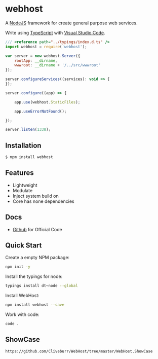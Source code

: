 # webhost
A [NodeJS](http://nodejs.org) framework for create general purpose web services.

Write using [TypeScript](http://www.typescriptlang.org) with [Visual Studio Code](https://code.visualstudio.com).

```js
/// <reference path="../typings/index.d.ts" />
import webhost = require('webhost');

var server = new webhost.Server({
    rootApp: __dirname,
    wwwroot: __dirname + '/../src/wwwroot'
});

server.configureServices((services): void => {
});

server.configure((app) => {

    app.use(webhost.StaticFiles);

    app.useErrorNotFound();

});

server.listen(1338);

```

## Installation

```bash
$ npm install webhost
```

## Features

  * Lightweight
  * Modulate
  * Inject system build on
  * Core has none dependencies

## Docs

  * [Github](https://github.com/Cliveburr/WebHost) for Official Code

## Quick Start

  Create a empty NPM package:

```bash
npm init -y
```

  Install the typings for node:

```bash
typings install dt~node --global
```

  Install WebHost:

```bash
npm install webhost --save
```

  Work with code:

```bash
code .
```

## ShowCase

```bash
https://github.com/Cliveburr/WebHost/tree/master/WebHost.ShowCase
```